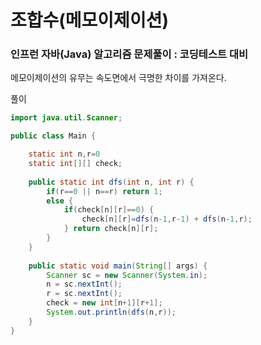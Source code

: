 # 조합수(메모이제이션)

### 인프런 자바(Java) 알고리즘 문제풀이 : 코딩테스트 대비

메모이제이션의 유무는 속도면에서 극명한 차이를 가져온다.

풀이

```java
import java.util.Scanner;

public class Main {

	static int n,r=0
	static int[][] check;
	
	public static int dfs(int n, int r) {
		if(r==0 || n==r) return 1;
		else {
			if(check[n][r]==0) {
				check[n][r]=dfs(n-1,r-1) + dfs(n-1,r);
			} return check[n][r];
		}
	}
	
	public static void main(String[] args) {
		Scanner sc = new Scanner(System.in);
		n = sc.nextInt();
		r = sc.nextInt();
		check = new int[n+1][r+1];
		System.out.println(dfs(n,r));
	}
}
```